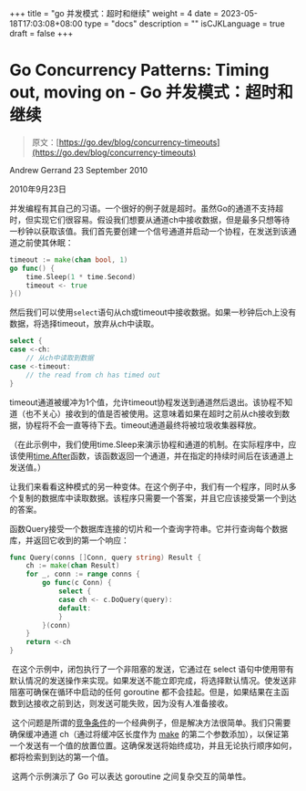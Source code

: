+++
title = "go 并发模式：超时和继续"
weight = 4
date = 2023-05-18T17:03:08+08:00
type = "docs"
description = ""
isCJKLanguage = true
draft = false
+++

# Go Concurrency Patterns: Timing out, moving on - Go 并发模式：超时和继续

> 原文：[https://go.dev/blog/concurrency-timeouts](https://go.dev/blog/concurrency-timeouts)

Andrew Gerrand
23 September 2010

2010年9月23日

​	并发编程有其自己的习语。一个很好的例子就是超时。虽然Go的通道不支持超时，但实现它们很容易。假设我们想要从通道ch中接收数据，但是最多只想等待一秒钟以获取该值。我们首先要创建一个信号通道并启动一个协程，在发送到该通道之前使其休眠：

```go
timeout := make(chan bool, 1)
go func() {
    time.Sleep(1 * time.Second)
    timeout <- true
}()
```

​	然后我们可以使用`select`语句从ch或timeout中接收数据。如果一秒钟后ch上没有数据，将选择timeout，放弃从ch中读取。

```go
select {
case <-ch:
    // 从ch中读取到数据
case <-timeout:
    // the read from ch has timed out
}
```

​	timeout通道被缓冲为1个值，允许timeout协程发送到通道然后退出。该协程不知道（也不关心）接收到的值是否被使用。这意味着如果在超时之前从ch接收到数据，协程将不会一直等待下去。timeout通道最终将被垃圾收集器释放。

（在此示例中，我们使用time.Sleep来演示协程和通道的机制。在实际程序中，应该使用[time.After](https://pkg.go.dev/pkg/time/#After)函数，该函数返回一个通道，并在指定的持续时间后在该通道上发送值。）

​	让我们来看看这种模式的另一种变体。在这个例子中，我们有一个程序，同时从多个复制的数据库中读取数据。该程序只需要一个答案，并且它应该接受第一个到达的答案。

​	函数Query接受一个数据库连接的切片和一个查询字符串。它并行查询每个数据库，并返回它收到的第一个响应：

```go
func Query(conns []Conn, query string) Result {
    ch := make(chan Result)
    for _, conn := range conns {
        go func(c Conn) {
            select {
            case ch <- c.DoQuery(query):
            default:
            }
        }(conn)
    }
    return <-ch
}
```

​	在这个示例中，闭包执行了一个非阻塞的发送，它通过在 select 语句中使用带有默认情况的发送操作来实现。如果发送不能立即完成，将选择默认情况。使发送非阻塞可确保在循环中启动的任何 goroutine 都不会挂起。但是，如果结果在主函数到达接收之前到达，则发送可能失败，因为没有人准备接收。

​	这个问题是所谓的[竞争条件](https://en.wikipedia.org/wiki/Race_condition)的一个经典例子，但是解决方法很简单。我们只需要确保缓冲通道 ch（通过将缓冲区长度作为 [make](https://go.dev/pkg/builtin/#make) 的第二个参数添加），以保证第一个发送有一个值的放置位置。这确保发送将始终成功，并且无论执行顺序如何，都将检索到到达的第一个值。

​	这两个示例演示了 Go 可以表达 goroutine 之间复杂交互的简单性。

